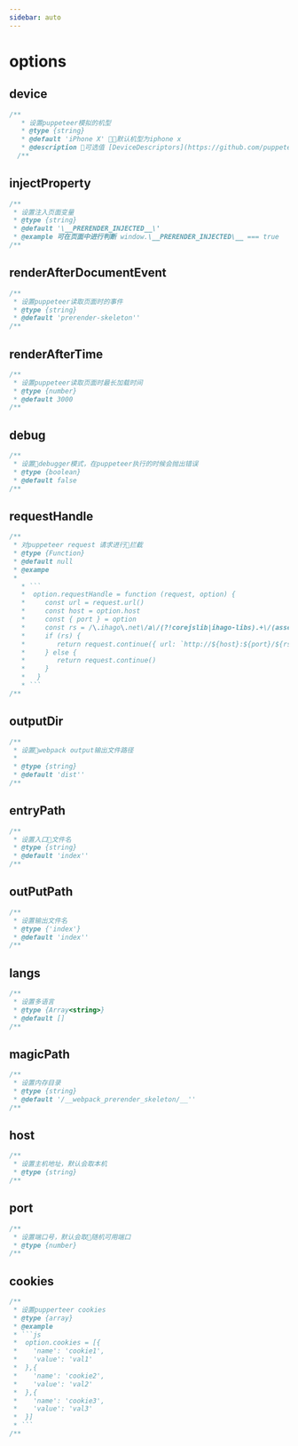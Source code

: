 ```yaml
---
sidebar: auto
---
```


# options

## device

```ts
/**
   * 设置puppeteer模拟的机型
   * @type {string}
   * @default 'iPhone X' 默认机型为iphone x
   * @description 可选值 [DeviceDescriptors](https://github.com/puppeteer/puppeteer/blob/main/src/common/DeviceDescriptors.ts#L30)
  /**
```

## injectProperty

```ts
/**
 * 设置注入页面变量
 * @type {string}
 * @default '\__PRERENDER_INJECTED__\'
 * @example 可在页面中进行判断 window.\__PRERENDER_INJECTED\__ === true
/**
```

## renderAfterDocumentEvent

```ts
/**
 * 设置puppeteer读取页面时的事件
 * @type {string}
 * @default 'prerender-skeleton''
/**
```

## renderAfterTime

```ts
/**
 * 设置puppeteer读取页面时最长加载时间
 * @type {number}
 * @default 3000
/**
```

## debug

```ts
/**
 * 设置debugger模式，在puppeteer执行的时候会抛出错误
 * @type {boolean}
 * @default false
/**
```

## requestHandle

````ts
/**
 * 对puppeteer request 请求进行拦截
 * @type {Function}
 * @default null
 * @exampe
 *
   * ```
   *  option.requestHandle = function (request, option) {
   *     const url = request.url()
   *     const host = option.host
   *     const { port } = option
   *     const rs = /\.ihago\.net\/a\/(?!corejslib|ihago-libs).+\/(assets\/.+\/.+\..+)/.exec(url)
   *     if (rs) {
   *        return request.continue({ url: `http://${host}:${port}/${rs[1]}` })
   *     } else {
   *        return request.continue()
   *     }
   *   }
   * ```
/**
````

## outputDir

```ts
/**
 * 设置webpack output输出文件路径
 *
 * @type {string}
 * @default 'dist''
/**
```

## entryPath

```ts
/**
 * 设置入口文件名
 * @type {string}
 * @default 'index''
/**
```

## outPutPath

```ts
/**
 * 设置输出文件名
 * @type {'index'}
 * @default 'index''
/**
```

## langs

```ts
/**
 * 设置多语言
 * @type {Array<string>}
 * @default []
/**
```

## magicPath

```ts
/**
 * 设置内存目录
 * @type {string}
 * @default '/__webpack_prerender_skeleton/__''
/**
```

## host

```ts
/**
 * 设置主机地址，默认会取本机
 * @type {string}
/**
```

## port

```ts
/**
 * 设置端口号，默认会取随机可用端口
 * @type {number}
/**
```

## cookies

````ts
/**
 * 设置pupperteer cookies
 * @type {array}
 * @example
 * ```js
 *  option.cookies = [{
 *    'name': 'cookie1',
 *    'value': 'val1'
 *  },{
 *    'name': 'cookie2',
 *    'value': 'val2'
 *  },{
 *    'name': 'cookie3',
 *    'value': 'val3'
 *  }]
 * ```
/**
````
